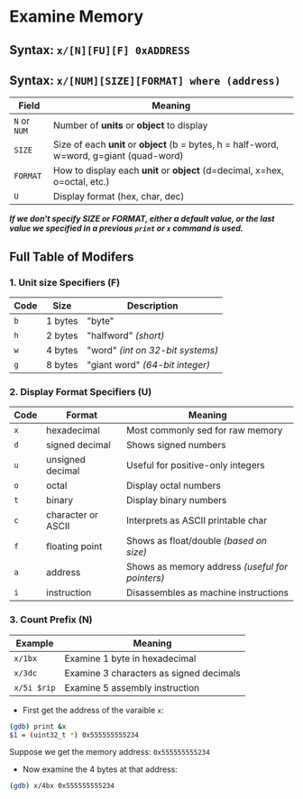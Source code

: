 # Examine Memory

## Syntax: `x/[N][FU][F] 0xADDRESS`
## Syntax: `x/[NUM][SIZE][FORMAT] where (address)`
|Field|Meaning|
|---|---|
|`N` or `NUM`|Number of **units** or **object** to display|
|`SIZE`|Size of each **unit** or **object** (b = bytes, h = half-word, w=word, g=giant (quad-word)|
|`FORMAT`|How to display each **unit** or **object** (d=decimal, x=hex, o=octal, etc.)|
|`U`|Display format (hex, char, dec)|

***If we don't specify SIZE or FORMAT, either a default value, or the last value we specified in a previous `print` or `x` command is used.***

## Full Table of Modifers
### 1. Unit size Specifiers (F)
|Code|Size|Description|
|---|---|---|
|`b`|1 bytes| "byte"|
|`h`|2 bytes| "halfword" *(short)*|
|`w`|4 bytes| "word" *(int on 32-bit systems)*|
|`g`|8 bytes| "giant word" *(64-bit integer)*|

### 2. Display Format Specifiers (U)
|Code|Format|Meaning|
|---|---|---|
|`x`|hexadecimal|Most commonly sed for raw memory|
|`d`|signed decimal|Shows signed numbers|
|`u`|unsigned decimal|Useful for positive-only integers|
|`o`|octal|Display octal numbers|
|`t`|binary|Display binary numbers|
|`c`|character or ASCII|Interprets as ASCII printable char|
|`f`|floating point|Shows as float/double *(based on size)*|
|`a`|address|Shows as memory address *(useful for pointers)*|
|`i`|instruction|Disassembles as machine instructions|

### 3. Count Prefix (N)
|Example|Meaning|
|---|---|
|`x/1bx`|Examine 1 byte in hexadecimal|
|`x/3dc`|Examine 3 characters as signed decimals|
|`x/5i $rip`|Examine 5 assembly instruction|


 * First get the address of the varaible `x`:
```bash
(gdb) print &x
$1 = (uint32_t *) 0x555555555234
```
Suppose we get the memory address: `0x555555555234`
 * Now examine the 4 bytes at that address:
```bash
(gdb) x/4bx 0x555555555234
```



